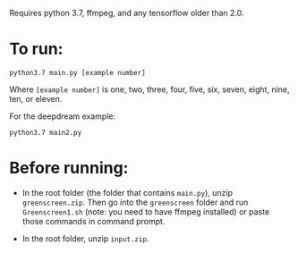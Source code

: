 Requires python 3.7, ffmpeg, and any tensorflow older than 2.0.

# To run:

    python3.7 main.py [example number]

Where `[example number]` is one, two, three, four, five, six, seven, eight, nine, ten, or eleven.

For the deepdream example:

    python3.7 main2.py

# Before running:

- In the root folder (the folder that contains `main.py`), unzip `greenscreen.zip`. Then go into the `greenscreen` folder and run `Greenscreen1.sh` (note: you need to have ffmpeg installed) or paste those commands in command prompt.

- In the root folder, unzip `input.zip`.

